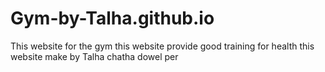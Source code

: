 # Gym-by-Talha.github.io
This website for the gym this website provide good training for health this website make by Talha chatha dowel per 
